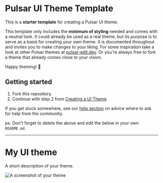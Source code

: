 # Pulsar UI Theme Template

This is a **starter template** for creating a Pulsar UI theme.

This template only includes the **minimum of styling** needed and comes with a
neutral look. It could already be used as a real theme, but its purpose is to
serve as a basis for creating your own theme. It is documented throughout and
invites you to make changes to your liking. For some inspiration take a look at
other Pulsar themes at [pulsar-edit.dev](https://web.pulsar-edit.dev/). Or <!--TODO: update to a theme URL if we get one-->
you're always free to fork a theme that already comes close to your vision.

Happy theming! 🚀


## Getting started

1. Fork this repository.
2. Continue with step 2 from [Creating a UI Theme](https://pulsar-edit.dev/docs/launch-manual/sections/core-hacking/#creating-a-theme/#creating-a-ui-theme)

If you get stuck somewhere, see our [help section](https://pulsar-edit.dev/docs/launch-manual/sections/faq/#having-trouble)
on advice where to ask for help from the community.

ps. Don't forget to delete the above and edit the below in your own `README.md`.


---


# My UI theme

A short description of your theme.

![A screenshot of your theme](https://cloud.githubusercontent.com/assets/378023/8842525/4215f26c-3136-11e5-9d94-d2c078a05d24.png)
